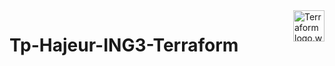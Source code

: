 <a href="https://terraform.io">
    <img src="\Tp-Hejer-Terraform\Logo\Terraform-Logo" alt="Terraform logo.webp" title="Terraform" align="right" height="50" />
</a>


# Tp-Hajeur-ING3-Terraform


